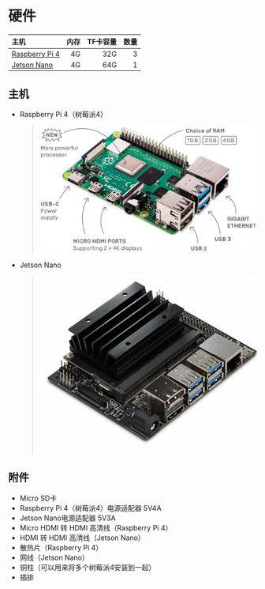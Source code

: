 # 硬件

| 主机                                                                                 | 内存   | TF卡容量 | 数量 |
| :---                                                                                | ----:  | ----:  | ---:|
| [Raspberry Pi 4](https://www.raspberrypi.org/products/raspberry-pi-4-model-b/)      | 4G     | 32G    | 3   |
| [Jetson Nano](https://developer.nvidia.com/embedded/jetson-nano)                    | 4G     | 64G    | 1   |

## 主机
* Raspberry Pi 4（树莓派4）
    > ![](images/raspberry-pi4.jpeg)

* Jetson Nano
    > ![](images/jetson-nano.jpeg)

## 附件
* Micro SD卡
* Raspberry Pi 4（树莓派4）电源适配器   5V4A
* Jetson Nano电源适配器   5V3A
* Micro HDMI 转 HDMI 高清线（Raspberry Pi 4）
* HDMI 转 HDMI 高清线（Jetson Nano）
* 散热片（Raspberry Pi 4）
* 网线（Jetson Nano）
* 铜柱（可以用来将多个树莓派4安装到一起）
* 插排

